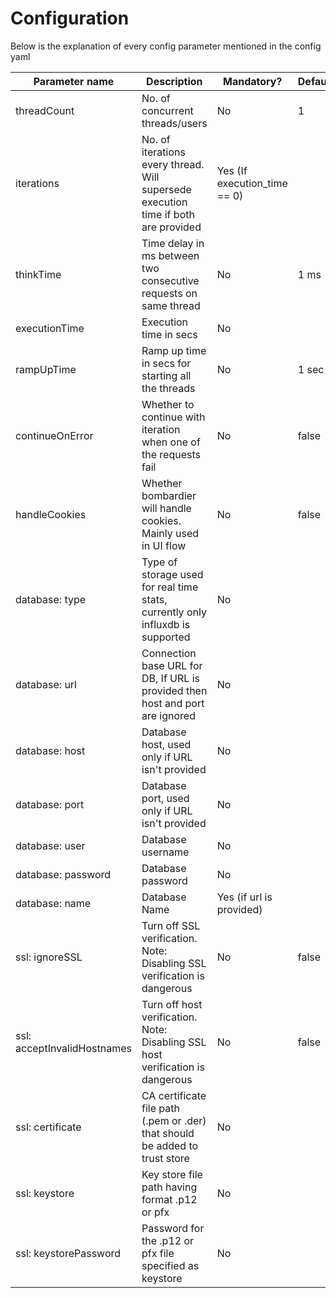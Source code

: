 # Configuration

Below is the explanation of every config parameter mentioned in the config yaml  
  
|Parameter name                |Description                                                                             |Mandatory?                         |Default    |
|------------------------------|----------------------------------------------------------------------------------------|-----------------------------------|-----------|
|threadCount                   |No. of concurrent threads/users                                                         |No                                 |1          |
|iterations                    |No. of iterations every thread. Will supersede execution time if both are provided      |Yes (If execution_time == 0)       |           | 
|thinkTime                     |Time delay in ms between two consecutive requests on same thread                        |No                                 |1 ms       |
|executionTime                 |Execution time in secs                                                                  |No                                 |           |
|rampUpTime                    |Ramp up time in secs for starting all the threads                                       |No                                 |1 sec      |
|continueOnError               |Whether to continue with iteration when one of the requests fail                        |No                                 |false      |
|handleCookies                 |Whether bombardier will handle cookies. Mainly used in UI flow                          |No                                 |false      |
|database: type                |Type of storage used for real time stats, currently only influxdb is supported          |No                                 |           |
|database: url                 |Connection base URL for DB, If URL is provided then host and port are ignored           |No                                 |           |
|database: host                |Database host, used only if URL isn't provided                                          |No                                 |           |
|database: port                |Database port, used only if URL isn't provided                                          |No                                 |           |
|database: user                |Database username                                                                       |No                                 |           |
|database: password            |Database password                                                                       |No                                 |           |
|database: name                |Database Name                                                                           |Yes (if url is provided)           |           |
|ssl: ignoreSSL                |Turn off SSL verification. Note: Disabling SSL verification is dangerous                |No                                 |false      |
|ssl: acceptInvalidHostnames   |Turn off host verification. Note: Disabling SSL host verification is dangerous          |No                                 |false      |
|ssl: certificate              |CA certificate file path (.pem or .der) that should be added to trust store             |No                                 |           |
|ssl: keystore                 |Key store file path having format .p12 or pfx                                           |No                                 |           |
|ssl: keystorePassword         |Password for the .p12 or pfx file specified as keystore                                 |No                                 |           |